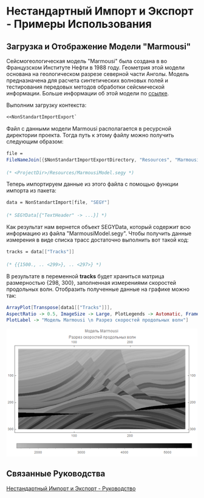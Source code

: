 # Нестандартный Импорт и Экспорт - Примеры Использования

## Загрузка и Отображение Модели "Marmousi"

Сейсмогеологическая модель "Marmousi" была создана в во Французском Институте Нефти в 1988 году. 
Геометрия этой модели основана на геологическом разрезе северной части Анголы. 
Модель предназначена для расчета синтетических волновых полей и тестирования передовых методов обработки 
сейсмической информации. Больше информации об этой модели по [ссылке](http://www.ahay.org/RSF/book/data/marmousi/paper.pdf). 

Выполним загрузку контекста: 

```mathematica
<<NonStandartImportExport`
```

Файл с данными модели Marmousi располагается в ресурсной директории проекта. 
Тогда путь к этому файлу можно получить следующим образом: 

```mathematica
file = 
FileNameJoin[{$NonStandartImportExportDirectory, "Resources", "MarmousiModel.segy"}]

(* <ProjectDir>/Resources/MarmousiModel.segy *)
```

Теперь импортируем данные из этого файла с помощью функции импорта из пакета: 


```mathematica
data = NonStandartImport[file, "SEGY"]

(* SEGYData[{"TextHeader" -> ...}] *)
```

Как результат нам вернется объект SEGYData, который содержит всю информацию из файла "MarmousiModel.segy". 
Чтобы получить данные измерения в виде списка трасс достаточно выполнить вот такой код: 

```mathematica
tracks = data[["Tracks"]]

(* {{1500., .. <299>}, .. <297>} *)
```

В результате в переменной **tracks** будет храниться матрица размерностью {298, 300}, 
заполненная измерениями скоростей продольных волн. 
Отобразить полученные данные на графике можно так: 

```mathematica
ArrayPlot[Transpose[data1[["Tracks"]]], 
AspectRatio -> 0.5, ImageSize -> Large, PlotLegends -> Automatic, FrameTicks -> Automatic, 
PlotLabel -> "Модель Marmousi \n Разрез скоростей продольных волн"] 
```

![Модель Marmousi](./Images/MarmousiModel.png)

## Связанные Руководства

[Нестандартный Импорт и Экспорт - Руководство](../Guides/Guide.md)
